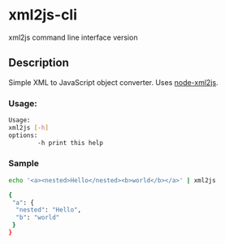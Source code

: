 # xml2js-cli
xml2js command line interface version

## Description

Simple XML to JavaScript object converter. Uses [node-xml2js](https://github.com/Leonidas-from-XIV/node-xml2js).

### Usage:
````sh
Usage:
xml2js [-h]
options:
        -h print this help
````

### Sample
````sh
echo '<a><nested>Hello</nested><b>world</b></a>' | xml2js

{
 "a": {
  "nested": "Hello",
  "b": "world"
 }
}
````